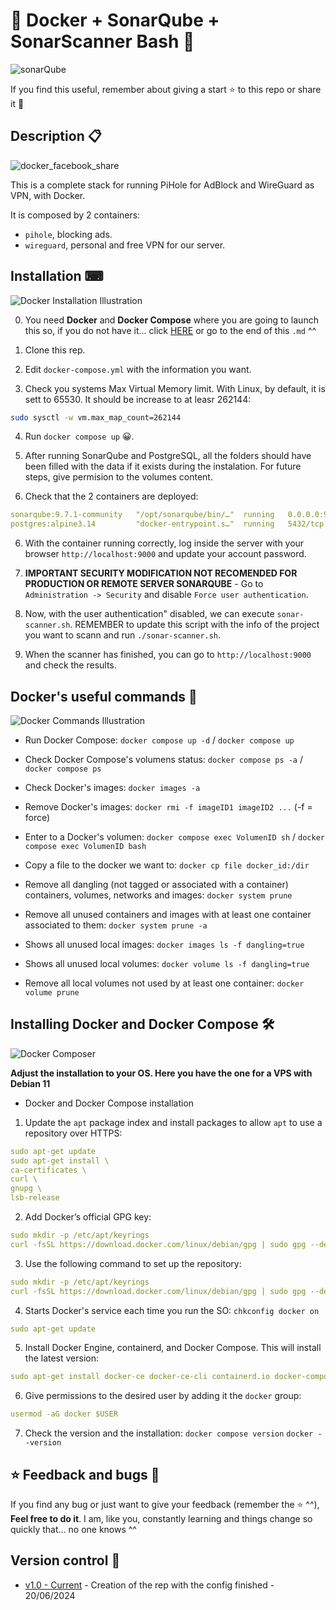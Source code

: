 # 🐳 Docker + SonarQube + SonarScanner Bash 🐳

![sonarQube](https://github.com/Inushin/dockerSonarQubeSonarScanner/assets/57062736/940d165e-40c9-4ea4-9420-260851b17095)

If you find this useful, remember about giving a start ⭐ to this repo or share it 🔁

## Description 📋

![docker_facebook_share](https://user-images.githubusercontent.com/57062736/139103227-36f3cb32-c3c1-4158-b99e-25a31e955f44.png)

This is a complete stack for running PiHole for AdBlock and WireGuard as VPN, with Docker.

It is composed by 2 containers:

- `pihole`, blocking ads.
- `wireguard`, personal and free VPN for our server.

## Installation ⌨

![Docker Installation Illustration](https://user-images.githubusercontent.com/57062736/139102730-d6f51d53-ffb3-44bb-be5e-2bdf48d91295.png)

0. You need **Docker** and **Docker Compose** where you are going to launch this so, if you do not have it... click [HERE](https://github.com/Inushin/dockerSonarQubeSonarScanner#installing-docker-and-docker-compose-) or go to the end of this `.md` ^^

1. Clone this rep.

2. Edit `docker-compose.yml` with the information you want.

3. Check you systems Max Virtual Memory limit. With Linux, by default, it is sett to 65530. It should be increase to at leasr 262144:

````bash
sudo sysctl -w vm.max_map_count=262144
````

4. Run `docker compose up` 😀.

5. After running SonarQube and PostgreSQL, all the folders should have been filled with the data if it exists during the instalation. For future steps, give permision to the volumes content.

5. Check that the 2 containers are deployed:

```yaml
sonarqube:9.7.1-community   "/opt/sonarqube/bin/…"  running   0.0.0.0:9000->9000/tcp, :::9000->9000/tcp   sonarqube
postgres:alpine3.14         "docker-entrypoint.s…"  running   5432/tcp                                    postgresql
````

6. With the container running correctly, log inside the server with your browser `http://localhost:9000` and update your account password.

7. **IMPORTANT SECURITY MODIFICATION NOT RECOMENDED FOR PRODUCTION OR REMOTE SERVER SONARQUBE** - Go to `Administration -> Security` and disable `Force user authentication`.

8. Now, with the user authentication" disabled, we can execute `sonar-scanner.sh`. REMEMBER to update this script with the info of the project you want to scann and run `./sonar-scanner.sh`.

9. When the scanner has finished, you can go to `http://localhost:9000` and check the results.

## Docker's useful commands 📑

![Docker Commands Illustration](https://user-images.githubusercontent.com/57062736/139102966-25f28be1-f768-49bd-a8a1-915a8465de9e.png)

- Run Docker Compose: `docker compose up -d` / `docker compose up`

- Check Docker Compose's volumens status: `docker compose ps -a` / `docker compose ps`

- Check Docker's images: `docker images -a`

- Remove Docker's images: `docker rmi -f imageID1 imageID2 ...` (-f = force)

- Enter to a Docker's volumen: `docker compose exec VolumenID sh` / `docker compose exec VolumenID bash`

- Copy a file to the docker we want to: `docker cp file docker_id:/dir`

- Remove all dangling (not tagged or associated with a container) containers, volumes, networks and images: `docker system prune`

- Remove all unused containers and images with at least one container associated to them: `docker system prune -a`

- Shows all unused local images: `docker images ls -f dangling=true`

- Shows all unused local volumes: `docker volume ls -f dangling=true`

- Remove all local volumes not used by at least one container: `docker volume prune`

## Installing Docker and Docker Compose 🛠

![Docker Composer](https://user-images.githubusercontent.com/57062736/141182130-b8ed2d7a-9a68-4387-b838-ba0d44bb4e0e.png)

**Adjust the installation to your OS. Here you have the one for a VPS with Debian 11**

- Docker and Docker Compose installation

1. Update the `apt` package index and install packages to allow `apt` to use a repository over HTTPS:

```yaml
sudo apt-get update
sudo apt-get install \
ca-certificates \
curl \
gnupg \
lsb-release
```

2. Add Docker’s official GPG key:

```yaml
sudo mkdir -p /etc/apt/keyrings
curl -fsSL https://download.docker.com/linux/debian/gpg | sudo gpg --dearmor -o /etc/apt/keyrings/docker.gpg
```

3. Use the following command to set up the repository:

```yaml
sudo mkdir -p /etc/apt/keyrings
curl -fsSL https://download.docker.com/linux/debian/gpg | sudo gpg --dearmor -o /etc/apt/keyrings/docker.gpg
```

4. Starts Docker's service each time you run the SO: `chkconfig docker on`

```yaml
sudo apt-get update
```

5. Install Docker Engine, containerd, and Docker Compose. This will install the latest version:

```yaml
sudo apt-get install docker-ce docker-ce-cli containerd.io docker-compose-plugin
```

6. Give permissions to the desired user by adding it the `docker` group:

```yaml
usermod -aG docker $USER
```

7. Check the version and the installation: `docker compose version` `docker --version`

## ⭐ Feedback and bugs 🐞

If you find any bug or just want to give your feedback (remember the ⭐ ^^), **Feel free to do it**. I am, like you, constantly learning and things change so quickly that... no one knows ^^

## Version control 📝

- [v1.0 - Current](https://github.com/Inushin/dockerSonarQubeSonarScanner/tree/v1.0) - Creation of the rep with the config finished - 20/06/2024
